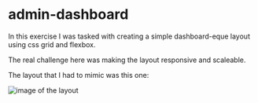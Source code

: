 # admin-dashboard
In this exercise I was tasked with creating a simple dashboard-eque layout using css grid and flexbox.

The real challenge here was making the layout responsive and scaleable.

The layout that I had to mimic was this one:

![image of the layout](https://cdn.statically.io/gh/TheOdinProject/curriculum/43cc6ab69fdfbef40d431a65677d2144668930ac/intermediate_html_css/grid/project_admin_dashboard/imgs/dashboard-project.png)
